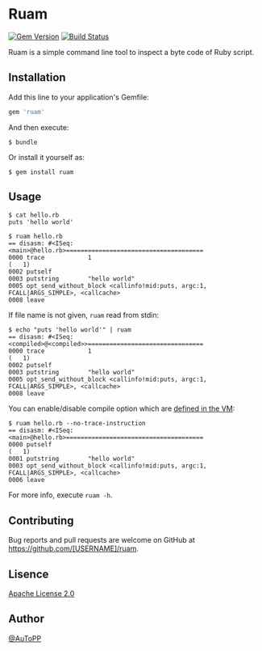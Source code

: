 # Ruam
[![Gem Version](https://badge.fury.io/rb/ruam.svg)](https://badge.fury.io/rb/ruam)
[![Build Status](https://circleci.com/gh/autopp/ruam.svg?style=shield&circle-token=21fbc0adbc3428399a27b0f1334dd52ff22d8fd8)](https://circleci.com/gh/autopp/ruam)

Ruam is a simple command line tool to inspect a byte code of Ruby script.

## Installation

Add this line to your application's Gemfile:

```ruby
gem 'ruam'
```

And then execute:

    $ bundle

Or install it yourself as:

    $ gem install ruam

## Usage

```
$ cat hello.rb
puts 'hello world'

$ ruam hello.rb
== disasm: #<ISeq:<main>@hello.rb>======================================
0000 trace            1                                               (   1)
0002 putself          
0003 putstring        "hello world"
0005 opt_send_without_block <callinfo!mid:puts, argc:1, FCALL|ARGS_SIMPLE>, <callcache>
0008 leave            
```

If file name is not given, `ruam` read from stdin:

```
$ echo "puts 'hello world'" | ruam
== disasm: #<ISeq:<compiled>@<compiled>>================================
0000 trace            1                                               (   1)
0002 putself          
0003 putstring        "hello world"
0005 opt_send_without_block <callinfo!mid:puts, argc:1, FCALL|ARGS_SIMPLE>, <callcache>
0008 leave            
```

You can enable/disable compile option which are [defined in the VM](https://docs.ruby-lang.org/en/2.4.0/RubyVM/InstructionSequence.html#method-c-compile_option-3D):

```
$ ruam hello.rb --no-trace-instruction
== disasm: #<ISeq:<main>@hello.rb>======================================
0000 putself                                                          (   1)
0001 putstring        "hello world"
0003 opt_send_without_block <callinfo!mid:puts, argc:1, FCALL|ARGS_SIMPLE>, <callcache>
0006 leave            
```

For more info, execute `ruam -h`.

## Contributing

Bug reports and pull requests are welcome on GitHub at https://github.com/[USERNAME]/ruam.


## Lisence

[Apache License 2.0](LICENSE)

## Author

[@AuToPP](https://twitter.com/AuToPP)
